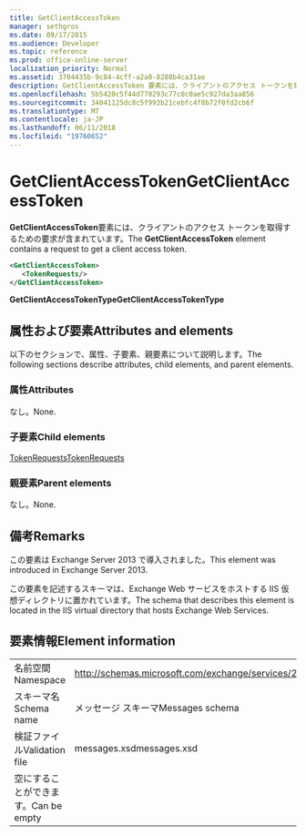```yaml
---
title: GetClientAccessToken
manager: sethgros
ms.date: 09/17/2015
ms.audience: Developer
ms.topic: reference
ms.prod: office-online-server
localization_priority: Normal
ms.assetid: 3704435b-9c84-4cff-a2a0-8288b4ca31ae
description: GetClientAccessToken 要素には、クライアントのアクセス トークンを取得するための要求が含まれています。
ms.openlocfilehash: 5b5420c5f44d770293c77c0c0ae5c927da3aa856
ms.sourcegitcommit: 34041125dc8c5f993b21cebfc4f8b72f0fd2cb6f
ms.translationtype: MT
ms.contentlocale: ja-JP
ms.lasthandoff: 06/11/2018
ms.locfileid: "19760652"
---
```

# <a name="getclientaccesstoken"></a><span data-ttu-id="5cd9f-103">GetClientAccessToken</span><span class="sxs-lookup"><span data-stu-id="5cd9f-103">GetClientAccessToken</span></span>

<span data-ttu-id="5cd9f-104">**GetClientAccessToken**要素には、クライアントのアクセス トークンを取得するための要求が含まれています。</span><span class="sxs-lookup"><span data-stu-id="5cd9f-104">The **GetClientAccessToken** element contains a request to get a client access token.</span></span> 
  
```XML
<GetClientAccessToken>
   <TokenRequests/>
</GetClientAccessToken>
```

 <span data-ttu-id="5cd9f-105">**GetClientAccessTokenType**</span><span class="sxs-lookup"><span data-stu-id="5cd9f-105">**GetClientAccessTokenType**</span></span>
## <a name="attributes-and-elements"></a><span data-ttu-id="5cd9f-106">属性および要素</span><span class="sxs-lookup"><span data-stu-id="5cd9f-106">Attributes and elements</span></span>

<span data-ttu-id="5cd9f-107">以下のセクションで、属性、子要素、親要素について説明します。</span><span class="sxs-lookup"><span data-stu-id="5cd9f-107">The following sections describe attributes, child elements, and parent elements.</span></span>
  
### <a name="attributes"></a><span data-ttu-id="5cd9f-108">属性</span><span class="sxs-lookup"><span data-stu-id="5cd9f-108">Attributes</span></span>

<span data-ttu-id="5cd9f-109">なし。</span><span class="sxs-lookup"><span data-stu-id="5cd9f-109">None.</span></span>
  
### <a name="child-elements"></a><span data-ttu-id="5cd9f-110">子要素</span><span class="sxs-lookup"><span data-stu-id="5cd9f-110">Child elements</span></span>

[<span data-ttu-id="5cd9f-111">TokenRequests</span><span class="sxs-lookup"><span data-stu-id="5cd9f-111">TokenRequests</span></span>](tokenrequests.md)
  
### <a name="parent-elements"></a><span data-ttu-id="5cd9f-112">親要素</span><span class="sxs-lookup"><span data-stu-id="5cd9f-112">Parent elements</span></span>

<span data-ttu-id="5cd9f-113">なし。</span><span class="sxs-lookup"><span data-stu-id="5cd9f-113">None.</span></span>
  
## <a name="remarks"></a><span data-ttu-id="5cd9f-114">備考</span><span class="sxs-lookup"><span data-stu-id="5cd9f-114">Remarks</span></span>

<span data-ttu-id="5cd9f-115">この要素は Exchange Server 2013 で導入されました。</span><span class="sxs-lookup"><span data-stu-id="5cd9f-115">This element was introduced in Exchange Server 2013.</span></span>
  
<span data-ttu-id="5cd9f-116">この要素を記述するスキーマは、Exchange Web サービスをホストする IIS 仮想ディレクトリに置かれています。</span><span class="sxs-lookup"><span data-stu-id="5cd9f-116">The schema that describes this element is located in the IIS virtual directory that hosts Exchange Web Services.</span></span>
  
## <a name="element-information"></a><span data-ttu-id="5cd9f-117">要素情報</span><span class="sxs-lookup"><span data-stu-id="5cd9f-117">Element information</span></span>

|||
|:-----|:-----|
|<span data-ttu-id="5cd9f-118">名前空間</span><span class="sxs-lookup"><span data-stu-id="5cd9f-118">Namespace</span></span>  <br/> |http://schemas.microsoft.com/exchange/services/2006/messages  <br/> |
|<span data-ttu-id="5cd9f-119">スキーマ名</span><span class="sxs-lookup"><span data-stu-id="5cd9f-119">Schema name</span></span>  <br/> |<span data-ttu-id="5cd9f-120">メッセージ スキーマ</span><span class="sxs-lookup"><span data-stu-id="5cd9f-120">Messages schema</span></span>  <br/> |
|<span data-ttu-id="5cd9f-121">検証ファイル</span><span class="sxs-lookup"><span data-stu-id="5cd9f-121">Validation file</span></span>  <br/> |<span data-ttu-id="5cd9f-122">messages.xsd</span><span class="sxs-lookup"><span data-stu-id="5cd9f-122">messages.xsd</span></span>  <br/> |
|<span data-ttu-id="5cd9f-123">空にすることができます。</span><span class="sxs-lookup"><span data-stu-id="5cd9f-123">Can be empty</span></span>  <br/> ||
   

